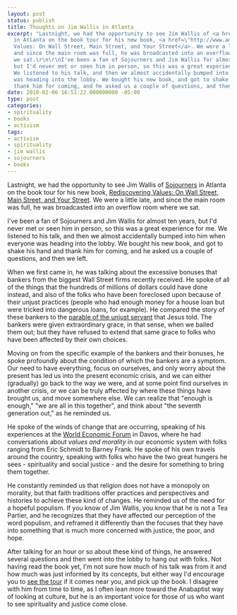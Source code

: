 ```yaml
---
layout: post
status: publish
title: Thoughts on Jim Wallis in Atlanta
excerpt: "Lastnight, we had the opportunity to see Jim Wallis of <a href=\"http://www.sojo.net/\">Sojourners</a>
  in Atlanta on the book tour for his new book, <a href=\"http://www.amazon.com/gp/product/1439183120?ie=UTF8&amp;tag=jonathanstega-20&amp;linkCode=as2&amp;camp=1789&amp;creative=390957&amp;creativeASIN=1439183120\">Rediscovering
  Values: On Wall Street, Main Street, and Your Street</a>. We were a little late,
  and since the main room was full, he was broadcasted into an overflow room where
  we sat.\r\n\r\nI've been a fan of Sojourners and Jim Wallis for almost ten years,
  but I'd never met or seen him in person, so this was a great experience for me.
  We listened to his talk, and then we almost accidentally bumped into him when everyone
  was heading into the lobby. We bought his new book, and got to shake his hand and
  thank him for coming, and he asked us a couple of questions, and then we left."
date: 2010-02-06 16:51:22.000000000 -05:00
type: post
categories:
- spirituality
- books
- activism
tags:
- activism
- spirituality
- jim wallis
- sojourners
- books
---
```

Lastnight, we had the opportunity to see Jim Wallis of <a href="http://www.sojo.net/">Sojourners</a> in Atlanta on the book tour for his new book, <a href="http://www.amazon.com/gp/product/1439183120?ie=UTF8&amp;tag=jonathanstega-20&amp;linkCode=as2&amp;camp=1789&amp;creative=390957&amp;creativeASIN=1439183120">Rediscovering Values: On Wall Street, Main Street, and Your Street</a>. We were a little late, and since the main room was full, he was broadcasted into an overflow room where we sat.

I've been a fan of Sojourners and Jim Wallis for almost ten years, but I'd never met or seen him in person, so this was a great experience for me. We listened to his talk, and then we almost accidentally bumped into him when everyone was heading into the lobby. We bought his new book, and got to shake his hand and thank him for coming, and he asked us a couple of questions, and then we left.

When we first came in, he was talking about the excessive bonuses that bankers from the biggest Wall Street firms recently received. He spoke of all of the things that the hundreds of millions of dollars could have done instead, and also of the folks who have been foreclosed upon because of their unjust practices (people who had enough money for a house loan but were tricked into dangerous loans, for example). He compared the story of these bankers to the <a href="http://www.biblegateway.com/passage/?search=Matthew%2018:21-35&amp;version=NASB">parable of the unjust servant</a> that Jesus told. The bankers were given extraordinary grace, in that sense, when we bailed them out; but they have refused to extend that same grace to folks who have been affected by their own choices.

Moving on from the specific example of the bankers and their bonuses, he spoke profoundly about the condition of which the bankers are a symptom. Our need to have everything, focus on ourselves, and only worry about the present has led us into the present economic crisis, and we can either (gradually) go back to the way we were, and at some point find ourselves in another crisis, or we can be truly affected by where these things have brought us, and move somewhere else. We can realize that "enough is enough," "we are all in this together", and think about "the seventh generation out," as he reminded us.

He spoke of the winds of change that are occurring, speaking of his experiences at the <a href="http://www.weforum.org/en/index.htm">World Economic Forum</a> in Davos, where he had conversations about <em>values and morality</em> in our economic system with folks ranging from Eric Schmidt to Barney Frank. He spoke of his own travels around the country, speaking with folks who have the two great hungers he sees - spirituality and social justice - and the desire for something to bring them together.

He constantly reminded us that religion does not have a monopoly on morality, but that faith traditions offer practices and perspectives and histories to achieve these kind of changes. He reminded us of the need for a hopeful populism. If you know of Jim Wallis, you know that he is not a Tea Partier, and he recognizes that they have affected our perception of the word populism, and reframed it differently than the focuses that they have into something that is much more concerned with justice, the poor, and hope.

After talking for an hour or so about these kind of things, he answered several questions and then went into the lobby to hang out with folks. Not having read the book yet, I'm not sure how much of his talk was from it and how much was just informed by its concepts, but either way I'd encourage you to <a href="http://www.sojo.net/index.cfm?action=events.home">see the tour</a> if it comes near you, and pick up the book. I disagree with him from time to time, as I often lean more toward the Anabaptist way of looking at culture, but he is an important voice for those of us who want to see spirituality and justice come close.
